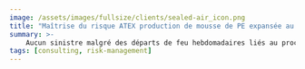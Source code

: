 ```yaml
---
image: /assets/images/fullsize/clients/sealed-air_icon.png
title: "Maîtrise du risque ATEX production de mousse de PE expansée au butane"
summary: >-
    Aucun sinistre malgré des départs de feu hebdomadaires liés au process butane.
tags: [consulting, risk-management]
---
```

